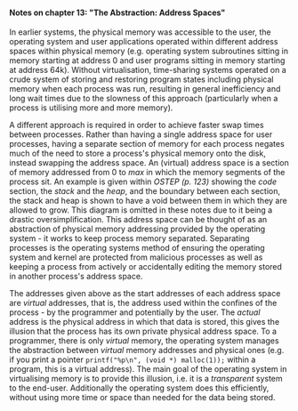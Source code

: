 #### Notes on chapter 13: "The Abstraction: Address Spaces"
In earlier systems, the physical memory was accessible to the user, the operating system and user applications operated within different address spaces within physical memory (e.g. operating system subroutines sitting in memory starting at address 0 and user programs sitting in memory starting at address 64k). Without virtualisation, time-sharing systems operated on a crude system of storing and restoring program states including physical memory when each process was run, resulting in general inefficiency and long wait times due to the slowness of this approach (particularly when a process is utilising more and more memory).

A different approach is required in order to achieve faster swap times between processes. Rather than having a single address space for user processes, having a separate section of memory for each process negates much of the need to store a process's physical memory onto the disk, instead swapping the address space. An (virtual) address space is a section of memory addressed from 0 to _max_ in which the memory segments of the process sit. An example is given within _OSTEP (p. 123)_ showing the _code_ section, the _stack_ and the _heap_, and the boundary between each section, the stack and heap is shown to have a void between them in which they are allowed to grow. This diagram is omitted in these notes due to it being a drastic oversimplification. This address space can be thought of as an abstraction of physical memory addressing provided by the operating system - it works to keep process memory separated. Separating processes is the operating systems method of ensuring the operating system and kernel are protected from malicious processes as well as keeping a process from actively or accidentally editing the memory stored in another process's address space.

The addresses given above as the start addresses of each address space are _virtual_ addresses, that is, the address used within the confines of the process - by the programmer and potentially by the user. The _actual_ address is the physical address in which that data is stored, this gives the illusion that the process has its own private physical address space. To a programmer, there is only _virtual_ memory, the operating system manages the abstraction between _virtual_ memory addresses and physical ones (e.g. if you print a pointer `printf("%p\n", (void *) malloc(1));` within a program, this is a virtual address). The main goal of the operating system in virtualising memory is to provide this illusion, i.e. it is a _transparent_ system to the end-user. Additionally the operating system does this efficiently, without using more time or space than needed for the data being stored.

